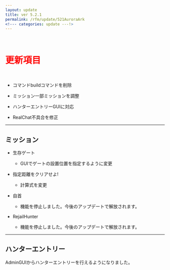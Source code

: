 ```yaml
---
layout: update
title: ver 5.2.1
permalink: /rfm/update/521AuroraArk
<!--- categories: update ---!> 
---
```



<br>
<h1 id="1"><font color="red">更新項目</font></h1><br>


           
+ <span class="green-badge">コマンド</span>buildコマンドを削除       

+ <span class="green-badge">ミッション</span>一部ミッションを調整           
  
+ <span class="green-badge">ハンターエントリー</span>GUIに対応         

+ <span class="red-badge">RealChat</span>不具合を修正           

         
-----------------------------------------------------  
## ミッション        

+  生存ゲート  
   +  GUIでゲートの設置位置を指定するように変更  
   
+  指定距離をクリアせよ!  
   +  計算式を変更  

+  自首  
   +  機能を停止しました。今後のアップデートで解放されます。    
   
+  RejailHunter  
   +  機能を停止しました。今後のアップデートで解放されます。    
   
   
-----------------------------------------------------  
## ハンターエントリー  

AdminGUIからハンターエントリーを行えるようになりました。  

